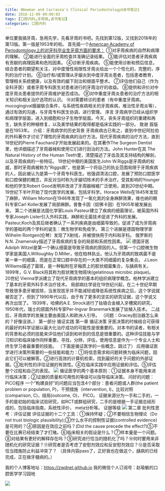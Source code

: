 ```yaml
---
title: 《Newman and Carranza's Clinical Periodontology》读书笔记1
date: 2018-12-09 09:09:03
tags: [口腔内科,牙周病,读书笔记]
categories: 口腔内科
---
```

单位要我搞牙周，急用先学，先看牙周的书吧。先找到第12版，又找到2018年的第13版。第一版是1953年的啦。
首先插一个[American Academy of Periodontology上的对牙科毕业生牙周方面的要求：](https://www.perio.org/education/pe.competencies.htm)
①对牙周疾病的自然和病理的理解。
②能进行全面的牙周检查并准确记录结果。
③能评估对患者牙周疾病有贡献的病理因素和危险因素。
④诊断牙周疾病。
⑤能使用诊断和预后信息，结合患者的期望和关注，对中度慢性局限性牙周炎给出一个个性化的，完整的，序列的治疗计划。
⑥治疗和/或管理从牙龈炎到中度牙周炎患者，包括患者教育，管理相关系统健康，以及有效的龈下刮治和根面平整术。
⑦评估他们自己（作为全科牙医）或者牙周专科医生对患者进行的牙周治疗的收益。
⑧提供和评价对中度牙周炎患者提供的牙周维护是否成功。
⑨对中重度牙周炎患者的治疗方法的相关知识和相关治疗选项的认识。
⑩对需要转诊的患者（有中重度牙周病， mucogingival膜龈联合条件，与系统性疾病相关的牙周疾病，难治性牙周炎等），通过有效的沟通，与牙周专科医生协调，进行管理。
序言
牙周病学已经从组织学和病理学层面，进入到细胞和分子生物学层面。今天，丧失牙周组织的重建和再生，缺失牙的种植修复，以及美学结果的取得都是临床实践的一部分。
致谢
首版是在1953年。
介绍：牙周病学的历史背景
牙周疾病古已有之，直到中世纪阿拉伯的外科著作才讨论了理性的牙周疾病的治疗方法。现代牙周疾病的治疗方法，直到18世纪的Pierre Fauchard才开始发展起来的。在其著作The Surgeon Dentist里，他详细描述了牙周器械和使用它们进行刮治的方法。John Hunter在其 The Natural History of the Human Teeth里，清楚描述了牙齿及其支持结构的解剖，以及牙周疾病的一些特征。
19世纪中期的美国医生John W.Riggs是牙周病的权威，那时牙周病被称为"Riggs病"。他是第一个将自己的执业范围局限于牙周疾病的人，因此被认为是第一个牙周专科医生。他强调清洁口腔，发展了预防口腔医学和口腔保健的概念，并反对当时称为牙龈切除术的手术治疗。受其影响的Younger和他的学生Robert Good发明并改进了牙周器械被广泛使用，直到20世纪中期。
19世纪下半叶开始了现代医学的发展，包括牙科学。Horace Wells在1845年发现了麻醉，William Morton在1946年发现了一氧化氮的全身麻醉效果，维也纳的眼科专家Carl Koller发展了局部麻醉。普鲁卡因（奴佛卡因）在1905年被发展出来。
第二个进展是法国化学家Louis Pasteur建立了疾病的细菌理论，被英国外科专家Joseph Lister引入外科实践，麻醉和无菌技术促进了外科的发展。Pasteur,Koch及其后继者确认了一系列疾病是由细菌导致的，促进了成为牙周病学的基础的两个学科的诞生：微生物学和免疫学。
第三个进展是德国物理学家Wilhelm Rontgen(伦琴）发现了X射线，并被很快用于内科和牙科。
俄罗斯的 N.N. Znamensky描述了牙周疾病的复杂的局部和系统性因素。
![](https://zymblog-1258069789.cos.ap-chengdu.myqcloud.com/blog0059-lcyzbdsbj01/01.jpg)
德国牙医Adolph Witzel是第一个确认细菌是导致牙周病的原因的人。但第一个口腔微生物学家是美国人Willoughby D.Miller，他在柏林执业。他认为牙周病的致病菌不是某一单一的细菌，而是在正常口腔中存在的一大类不同细菌的复杂集合。
J.Leon Williams描述了菌斑，是一种黏附在牙釉质上的胶状细菌集合，与龋病有关。1899年，G.V. Black将其称为胶状微生物斑块(gelatinous microbic plaque)。
20世纪
Vienna学派建立了现代牙周病学的基本的组织病理学概念。柏林学派建立了基本的牙周外科手术治疗技术。
局部病灶学说在19世纪兴起，在二十世纪早期导致很多患牙被拔除，当发现拔牙并不能减轻或降低系统性疾病之后，这个学说就被否定了，但到了1990年代以后，由于有了更多的坚实的研究证据，这个学说又再次出现了。
1939年，哈佛的A.E. Strock进行了钴铬合金植入牙槽窝的研究，1950年代，瑞士的颌面外科专家Per-Ingvar Branemark发展了钛植入技术。
二战后，牙周病学的发展主要由美国人和欧洲人引导。
（问题：Gracey刮治器怎么来的？好像没讲。）
第一部分 循证实践
第一章 循证决策
牙医决策的时候结合可获得的最好的科学证据以最大化治疗成功的可能性是很重要的。对本书的读者，有相关的背景和必须的技能来评估他们读到和听到的信息是很重要的。这种评估技能与学习知识和临床操作同样重要。寻找，分辨，评估，使用信息是作为一个专业人士和终生学习者最重要的技能。
（下面是循证医学的一些概念，跳过了）
应用循证医学进行决策所需要的一些技能和能力：①将信息需求和问题转换为临床问题，因此它们可以被解答。②进行高效的计算机检索，找到最好的关于问题的外部证据。③批判性的评估证据的有效性。④在临床实践中应用证据和评估。⑤评估整个过程和自己的表现。
![](https://zymblog-1258069789.cos.ap-chengdu.myqcloud.com/blog0059-lcyzbdsbj01/02.jpg)
循证医学的两个基本原则：①证据本身不能用来进行临床决策；②证据的质量和可用性的等级可以指导临床决策。
问好的问题：PICO程序
一个“构建良好”的问题应当包含4个部分：患者问题或人群(the patient problem or population, P)，干预措施（intervention, I)，比较对照(comparison, C)，结局(outcome, O)， PICO。
证据来源分为一手和二手的，一手的是初始的临床试验研究，如RCT或群组研究，二手的是根据一手证据总结形成的，包括临床指南，系统性评价， meta分析等。
证据等级
![](https://zymblog-1258069789.cos.ap-chengdu.myqcloud.com/blog0059-lcyzbdsbj01/03.jpg)
第二章 批判性思考：评估证据
评估证据的十二个工具：①保持怀疑；②不要相信生物理论（Do not trust biologic plausibility);③什么水平的控制性证据(controlled evidence)是可用的？④原因是在效应之前吗？(Did the cause precede the effect?)⑤不要在比赛已经结束了才打赌。⑥临床相关的假设是什么？⑦样本量是一个问题。⑧对结果有更好的解释存在吗？⑨研究进行恰当的随机化了吗？⑩何时要用来非随机化的研究证据？⑪研究者是否考虑了安慰剂效应和反安慰剂效应？⑫是否采取恰当措施防止利益冲突了？
（具体内容pass了，正好我也在做这个，龋病的已经完成，正在做牙髓病的。）


我的个人博客地址：https://zwdnet.github.io
我的微信个人订阅号：赵瑜敏的口腔医学学习园地

![](https://zymblog-1258069789.cos.ap-chengdu.myqcloud.com/other/wx.jpg)